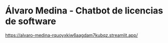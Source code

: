 # Álvaro Medina - Chatbot de licencias de software

https://alvaro-medina-rquoyxkiw6aagdam7kubqz.streamlit.app/
